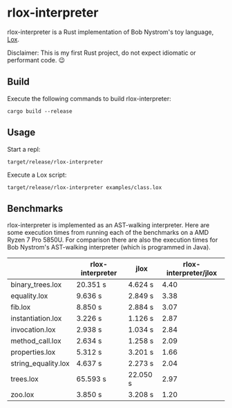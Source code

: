 # rlox-interpreter

rlox-interpreter is a Rust implementation of Bob Nystrom's toy language, [Lox](https://craftinginterpreters.com/).

Disclaimer: This is my first Rust project, do not expect idiomatic or performant code. :wink:

## Build

Execute the following commands to build rlox-interpreter:

    cargo build --release

## Usage

Start a repl:

    target/release/rlox-interpreter

Execute a Lox script:

    target/release/rlox-interpreter examples/class.lox

## Benchmarks

rlox-interpreter is implemented as an AST-walking interpreter. Here are some execution times from running each of the
benchmarks on a AMD Ryzen 7 Pro 5850U. For comparison there are also the execution times for Bob Nystrom's AST-walking
interpreter (which is programmed in Java).

|                     | rlox-interpreter | jlox     | rlox-interpreter/jlox |
|---------------------|------------------|----------|-----------------------|
| binary_trees.lox    |         20.351 s |  4.624 s |                  4.40 |
| equality.lox        |          9.636 s |  2.849 s |                  3.38 |
| fib.lox             |          8.850 s |  2.884 s |                  3.07 |
| instantiation.lox   |          3.226 s |  1.126 s |                  2.87 |
| invocation.lox      |          2.938 s |  1.034 s |                  2.84 |
| method_call.lox     |          2.634 s |  1.258 s |                  2.09 |
| properties.lox      |          5.312 s |  3.201 s |                  1.66 |
| string_equality.lox |          4.637 s |  2.273 s |                  2.04 |
| trees.lox           |         65.593 s | 22.050 s |                  2.97 |
| zoo.lox             |          3.850 s |  3.208 s |                  1.20 |